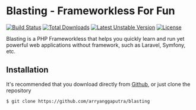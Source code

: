 # Blasting - Frameworkless For Fun

[![Build Status](https://travis-ci.org/arryanggaputra/blasting.svg?branch=master)](https://travis-ci.org/arryanggaputra/blasting)
[![Total Downloads](https://poser.pugx.org/arryanggaputra/blasting/downloads)](https://packagist.org/packages/arryanggaputra/blasting)
[![Latest Unstable Version](https://poser.pugx.org/arryanggaputra/blasting/v/stable.svg)](https://packagist.org/packages/arryanggaputra/blasting)
[![License](https://poser.pugx.org/arryanggaputra/blasting/license.svg)](https://packagist.org/packages/arryanggaputra/blasting)

Blasting is a PHP Frameworkless that helps you quickly learn and run yet powerful web applications without framework, such as Laravel, Symfony, etc.

## Installation
It's recommended that you download directly from [Github](https://github.com/arryanggaputra/blasting), or just clone the repository
```bash
$ git clone https://github.com/arryanggaputra/blasting
```